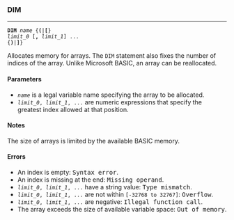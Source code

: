 ### DIM
***
<code><b>DIM</b> <var>name</var> {<b>(</b>|<b>[</b>} <var>limit_0</var> [<b>,</b> <var>limit_1</var>] ... {<b>)</b>|<b>]</b>}</code>

Allocates memory for arrays. The `DIM` statement also fixes the number of indices of the array. Unlike Microsoft BASIC, an array can be reallocated.

#### Parameters
* <code><var>name</var></code> is a legal variable name specifying the array to be allocated.
* <code><var>limit_0</var>, <var>limit_1</var>, ...</code> are numeric expressions that specify the greatest index
  allowed at that position.

#### Notes
The size of arrays is limited by the available BASIC memory.

#### Errors
* An index is empty: <samp>Syntax error</samp>.
* An index is missing at the end: <samp>Missing operand</samp>.
* <code><var>limit_0</var>, <var>limit_1</var>, ...</code> have a string value: <samp>Type mismatch</samp>.
* <code><var>limit_0</var>, <var>limit_1</var>, ...</code> are not within `[-32768 to 32767]`: <samp>Overflow</samp>.
* <code><var>limit_0</var>, <var>limit_1</var>, ...</code> are negative: <samp>Illegal function call</samp>.
* The array exceeds the size of available variable space: <samp>Out of memory</samp>.
